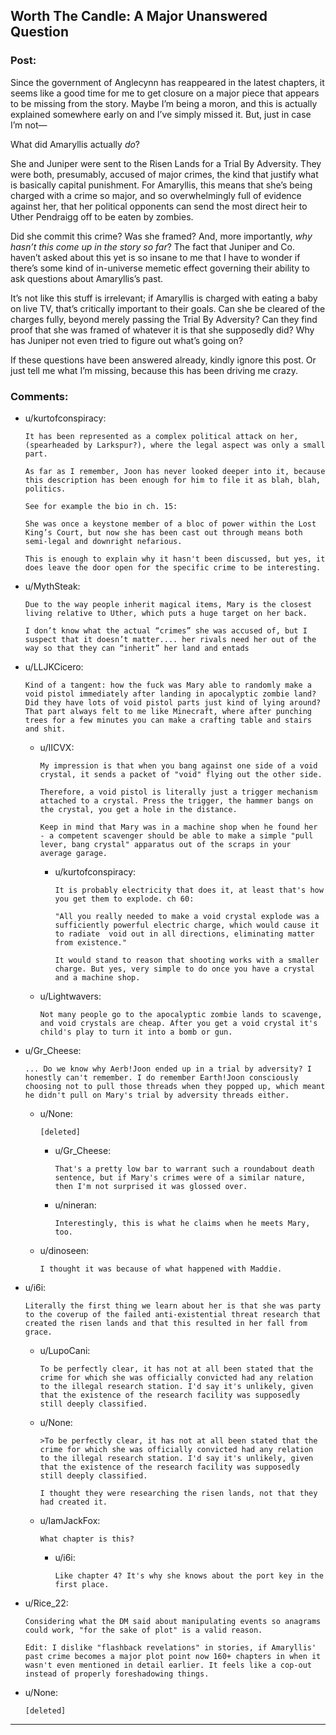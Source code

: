 ## Worth The Candle: A Major Unanswered Question

### Post:

Since the government of Anglecynn has reappeared in the latest chapters, it seems like a good time for me to get closure on a major piece that appears to be missing from the story. Maybe I’m being a moron, and this is actually explained somewhere early on and I’ve simply missed it. But, just in case I’m not—

What did Amaryllis actually *do*?

She and Juniper were sent to the Risen Lands for a Trial By Adversity. They were both, presumably, accused of major crimes, the kind that justify what is basically capital punishment. For Amaryllis, this means that she’s being charged with a crime so major, and so overwhelmingly full of evidence against her, that her political opponents can send the most direct heir to Uther Pendraigg off to be eaten by zombies.

Did she commit this crime? Was she framed? And, more importantly, *why hasn’t this come up in the story so far*? The fact that Juniper and Co. haven’t asked about this yet is so insane to me that I have to wonder if there’s some kind of in-universe memetic effect governing their ability to ask questions about Amaryllis’s past. 

It’s not like this stuff is irrelevant; if Amaryllis is charged with eating a baby on live TV, that’s critically important to their goals. Can she be cleared of the charges fully, beyond merely passing the Trial By Adversity? Can they find proof that she was framed of whatever it is that she supposedly did? Why has Juniper not even tried to figure out what’s going on?

If these questions have been answered already, kindly ignore this post. Or just tell me what I’m missing, because this has been driving me crazy.

### Comments:

- u/kurtofconspiracy:
  ```
  It has been represented as a complex political attack on her, (spearheaded by Larkspur?), where the legal aspect was only a small part.

  As far as I remember, Joon has never looked deeper into it, because this description has been enough for him to file it as blah, blah, politics.

  See for example the bio in ch. 15:

  She was once a keystone member of a bloc of power within the Lost  King’s Court, but now she has been cast out through means both  semi-legal and downright nefarious.

  This is enough to explain why it hasn't been discussed, but yes, it does leave the door open for the specific crime to be interesting.
  ```

- u/MythSteak:
  ```
  Due to the way people inherit magical items, Mary is the closest living relative to Uther, which puts a huge target on her back.

  I don’t know what the actual “crimes” she was accused of, but I suspect that it doesn’t matter.... her rivals need her out of the way so that they can “inherit” her land and entads
  ```

- u/LLJKCicero:
  ```
  Kind of a tangent: how the fuck was Mary able to randomly make a void pistol immediately after landing in apocalyptic zombie land? Did they have lots of void pistol parts just kind of lying around? That part always felt to me like Minecraft, where after punching trees for a few minutes you can make a crafting table and stairs and shit.
  ```

  - u/IICVX:
    ```
    My impression is that when you bang against one side of a void crystal, it sends a packet of "void" flying out the other side. 

    Therefore, a void pistol is literally just a trigger mechanism attached to a crystal. Press the trigger, the hammer bangs on the crystal, you get a hole in the distance. 

    Keep in mind that Mary was in a machine shop when he found her - a competent scavenger should be able to make a simple "pull lever, bang crystal" apparatus out of the scraps in your average garage.
    ```

    - u/kurtofconspiracy:
      ```
      It is probably electricity that does it, at least that's how you get them to explode. ch 60:

      "All you really needed to make a void crystal explode was a  sufficiently powerful electric charge, which would cause it to radiate  void out in all directions, eliminating matter from existence."

      It would stand to reason that shooting works with a smaller charge. But yes, very simple to do once you have a crystal and a machine shop.
      ```

  - u/Lightwavers:
    ```
    Not many people go to the apocalyptic zombie lands to scavenge, and void crystals are cheap. After you get a void crystal it's child's play to turn it into a bomb or gun.
    ```

- u/Gr_Cheese:
  ```
  ... Do we know why Aerb!Joon ended up in a trial by adversity? I honestly can't remember. I do remember Earth!Joon consciously choosing not to pull those threads when they popped up, which meant he didn't pull on Mary's trial by adversity threads either.
  ```

  - u/None:
    ```
    [deleted]
    ```

    - u/Gr_Cheese:
      ```
      That's a pretty low bar to warrant such a roundabout death sentence, but if Mary's crimes were of a similar nature, then I'm not surprised it was glossed over.
      ```

    - u/nineran:
      ```
      Interestingly, this is what he claims when he meets Mary, too.
      ```

  - u/dinoseen:
    ```
    I thought it was because of what happened with Maddie.
    ```

- u/i6i:
  ```
  Literally the first thing we learn about her is that she was party to the coverup of the failed anti-existential threat research that created the risen lands and that this resulted in her fall from grace.
  ```

  - u/LupoCani:
    ```
    To be perfectly clear, it has not at all been stated that the crime for which she was officially convicted had any relation to the illegal research station. I'd say it's unlikely, given that the existence of the research facility was supposedly still deeply classified.
    ```

  - u/None:
    ```
    >To be perfectly clear, it has not at all been stated that the crime for which she was officially convicted had any relation to the illegal research station. I'd say it's unlikely, given that the existence of the research facility was supposedly still deeply classified.

    I thought they were researching the risen lands, not that they had created it.
    ```

  - u/IamJackFox:
    ```
    What chapter is this?
    ```

    - u/i6i:
      ```
      Like chapter 4? It's why she knows about the port key in the first place.
      ```

- u/Rice_22:
  ```
  Considering what the DM said about manipulating events so anagrams could work, "for the sake of plot" is a valid reason.

  Edit: I dislike "flashback revelations" in stories, if Amaryllis' past crime becomes a major plot point now 160+ chapters in when it wasn't even mentioned in detail earlier. It feels like a cop-out instead of properly foreshadowing things.
  ```

- u/None:
  ```
  [deleted]
  ```

---

